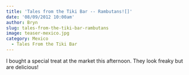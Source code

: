 ```yaml
---
title: 'Tales from the Tiki Bar -- Rambutans![]'
date: '08/09/2012 10:00am'
author: Bryn
slug: tales-from-the-tiki-bar-rambutans
image: teaser-mexico.jpg
category: Mexico
  - Tales From the Tiki Bar
---
```

I bought a special treat at the market this afternoon. They look freaky but are delicious!


